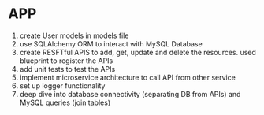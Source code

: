 # APP

1. create User models in models file
2. use SQLAlchemy ORM to interact with MySQL Database
3. create RESFTful APIS to add, get, update and delete the resources. used blueprint to register the APIs
4. add unit tests to test the APIs
5. implement microservice architecture to call API from other service
6. set up logger functionality
7. deep dive into database connectivity (separating DB from APIs) and MySQL queries (join tables)

